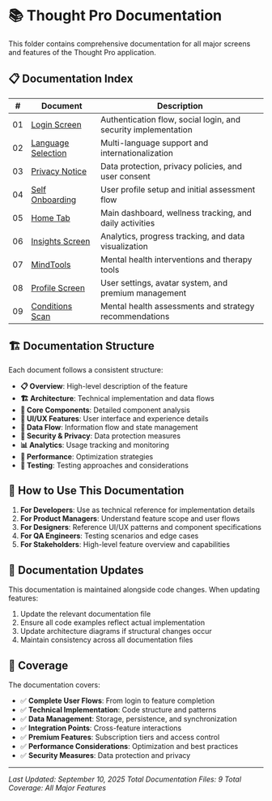 # 📚 Thought Pro Documentation

This folder contains comprehensive documentation for all major screens and features of the Thought Pro application.

## 📋 Documentation Index

| #  | Document | Description |
|----|----------|-------------|
| 01 | [Login Screen](./01_LOGIN_SCREEN_DOCUMENTATION.md) | Authentication flow, social login, and security implementation |
| 02 | [Language Selection](./02_LANGUAGE_SELECTION_DOCUMENTATION.md) | Multi-language support and internationalization |
| 03 | [Privacy Notice](./03_PRIVACY_NOTICE_DOCUMENTATION.md) | Data protection, privacy policies, and user consent |
| 04 | [Self Onboarding](./04_SELF_ONBOARDING_DOCUMENTATION.md) | User profile setup and initial assessment flow |
| 05 | [Home Tab](./05_HOME_TAB_DOCUMENTATION.md) | Main dashboard, wellness tracking, and daily activities |
| 06 | [Insights Screen](./06_INSIGHTS_SCREEN_DOCUMENTATION.md) | Analytics, progress tracking, and data visualization |
| 07 | [MindTools](./07_MINDTOOLS_SCREEN_DOCUMENTATION.md) | Mental health interventions and therapy tools |
| 08 | [Profile Screen](./08_PROFILE_SCREEN_DOCUMENTATION.md) | User settings, avatar system, and premium management |
| 09 | [Conditions Scan](./09_CONDITIONS_SCAN_END_TO_END_DOCUMENTATION.md) | Mental health assessments and strategy recommendations |

## 🏗️ Documentation Structure

Each document follows a consistent structure:

- **📋 Overview**: High-level description of the feature
- **🏗️ Architecture**: Technical implementation and data flows  
- **🔧 Core Components**: Detailed component analysis
- **🎨 UI/UX Features**: User interface and experience details
- **🔄 Data Flow**: Information flow and state management
- **🔐 Security & Privacy**: Data protection measures
- **📊 Analytics**: Usage tracking and monitoring
- **🚀 Performance**: Optimization strategies
- **🧪 Testing**: Testing approaches and considerations

## 📖 How to Use This Documentation

1. **For Developers**: Use as technical reference for implementation details
2. **For Product Managers**: Understand feature scope and user flows
3. **For Designers**: Reference UI/UX patterns and component specifications
4. **For QA Engineers**: Testing scenarios and edge cases
5. **For Stakeholders**: High-level feature overview and capabilities

## 🔄 Documentation Updates

This documentation is maintained alongside code changes. When updating features:

1. Update the relevant documentation file
2. Ensure all code examples reflect actual implementation
3. Update architecture diagrams if structural changes occur
4. Maintain consistency across all documentation files

## 🎯 Coverage

The documentation covers:

- ✅ **Complete User Flows**: From login to feature completion
- ✅ **Technical Implementation**: Code structure and patterns
- ✅ **Data Management**: Storage, persistence, and synchronization
- ✅ **Integration Points**: Cross-feature interactions
- ✅ **Premium Features**: Subscription tiers and access control
- ✅ **Performance Considerations**: Optimization and best practices
- ✅ **Security Measures**: Data protection and privacy

---

*Last Updated: September 10, 2025*
*Total Documentation Files: 9*
*Total Coverage: All Major Features*
